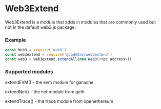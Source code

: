 # Web3Extend
Web3Extend is a module that adds in modules that are commonly used but not in the default web3.js package.

### Example
```js
const Web3 = require('web3')
const web3extend = require('@code0x2/web3extend')
const web3 = web3extend.extendAll(new Web3(<rpc address>))
```

### Supported modules
extendEVM() - the evm module for ganache

extendNet() - the net module from geth

extendTrace() - the trace module from openethereum
